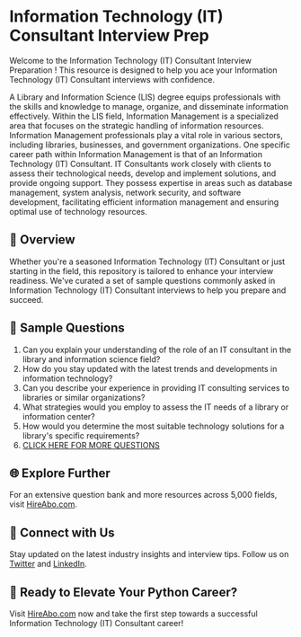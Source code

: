 # Information Technology (IT) Consultant Interview Prep

Welcome to the Information Technology (IT) Consultant Interview Preparation ! This resource is designed to help you ace your Information Technology (IT) Consultant interviews with confidence.

A Library and Information Science (LIS) degree equips professionals with the skills and knowledge to manage, organize, and disseminate information effectively. Within the LIS field, Information Management is a specialized area that focuses on the strategic handling of information resources. Information Management professionals play a vital role in various sectors, including libraries, businesses, and government organizations. One specific career path within Information Management is that of an Information Technology (IT) Consultant. IT Consultants work closely with clients to assess their technological needs, develop and implement solutions, and provide ongoing support. They possess expertise in areas such as database management, system analysis, network security, and software development, facilitating efficient information management and ensuring optimal use of technology resources.

## 🚀 Overview

Whether you're a seasoned Information Technology (IT) Consultant or just starting in the field, this repository is tailored to enhance your interview readiness. We've curated a set of sample questions commonly asked in Information Technology (IT) Consultant interviews to help you prepare and succeed.

## 📝 Sample Questions

1. Can you explain your understanding of the role of an IT consultant in the library and information science field?
2. How do you stay updated with the latest trends and developments in information technology?
3. Can you describe your experience in providing IT consulting services to libraries or similar organizations?
4. What strategies would you employ to assess the IT needs of a library or information center?
5. How would you determine the most suitable technology solutions for a library's specific requirements?
6. [CLICK HERE FOR MORE QUESTIONS](https://hireabo.com/job/18_1_30/Information%20Technology%20IT%20Consultant)

## 🌐 Explore Further

For an extensive question bank and more resources across 5,000 fields, visit [HireAbo.com](https://www.hireabo.com).

## 📱 Connect with Us

Stay updated on the latest industry insights and interview tips. Follow us on [Twitter](https://twitter.com/hireabo) and [LinkedIn](https://www.linkedin.com/in/hire-abo-3609972a8/).

## 🚀 Ready to Elevate Your Python Career?

Visit [HireAbo.com](https://www.hireabo.com) now and take the first step towards a successful Information Technology (IT) Consultant career!